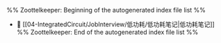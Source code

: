 %% Zoottelkeeper: Beginning of the autogenerated index file list  %%
- 📄 [[04-IntegratedCircuit/JobInterview/低功耗/低功耗笔记|低功耗笔记]]
%% Zoottelkeeper: End of the autogenerated index file list  %%
